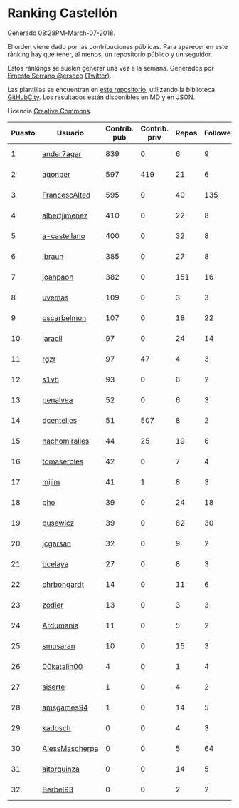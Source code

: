# Ranking Castellón

Generado 08:28PM-March-07-2018.

El orden viene dado por las contribuciones públicas. Para aparecer en este ránking hay que tener, al menos, un repositorio público y un seguidor.

Estos ránkings se suelen generar una vez a la semana. Generados por [Ernesto Serrano @erseco](https://github.com/erseco/) [(Twitter)](https://twitter.com/erseco).

Las plantillas se encuentran en [este repositorio](https://github.com/iblancasa/GH-Spanish-Ranking), utilizando la biblioteca [GitHubCity](https://github.com/iblancasa/GitHubCity). Los resultados están disponibles en MD y en JSON.

Licencia [Creative Commons](https://creativecommons.org/licenses/by/4.0/).

| Puesto   |  Usuario  | Contrib. pub | Contrib. priv |Repos| Followers | Desde |  Avatar  |
|----------|-----------|--------------|---------------|-----|-----------|-------|----------|
|1|[ander7agar](https://github.com/ander7agar)|839|0|6|9|2014-03-06|![ander7agar](https://avatars2.githubusercontent.com/u/6875232)|
|2|[agonper](https://github.com/agonper)|597|419|21|6|2015-01-27|![agonper](https://avatars3.githubusercontent.com/u/10727467)|
|3|[FrancescAlted](https://github.com/FrancescAlted)|595|0|40|135|2010-06-25|![FrancescAlted](https://avatars0.githubusercontent.com/u/314521)|
|4|[albertjimenez](https://github.com/albertjimenez)|410|0|22|8|2015-05-21|![albertjimenez](https://avatars3.githubusercontent.com/u/12547680)|
|5|[a-castellano](https://github.com/a-castellano)|400|0|32|8|2015-03-17|![a-castellano](https://avatars0.githubusercontent.com/u/11519707)|
|6|[lbraun](https://github.com/lbraun)|385|0|27|8|2010-06-02|![lbraun](https://avatars2.githubusercontent.com/u/294776)|
|7|[joanpaon](https://github.com/joanpaon)|382|0|151|16|2013-06-30|![joanpaon](https://avatars1.githubusercontent.com/u/4895527)|
|8|[uvemas](https://github.com/uvemas)|109|0|3|3|2011-10-03|![uvemas](https://avatars1.githubusercontent.com/u/1099529)|
|9|[oscarbelmon](https://github.com/oscarbelmon)|107|0|18|22|2013-04-05|![oscarbelmon](https://avatars0.githubusercontent.com/u/4066452)|
|10|[jaracil](https://github.com/jaracil)|97|0|24|14|2014-01-10|![jaracil](https://avatars0.githubusercontent.com/u/6370372)|
|11|[rgzr](https://github.com/rgzr)|97|47|4|3|2015-07-03|![rgzr](https://avatars1.githubusercontent.com/u/13169716)|
|12|[s1vh](https://github.com/s1vh)|93|0|6|2|2014-10-09|![s1vh](https://avatars1.githubusercontent.com/u/9099118)|
|13|[penalvea](https://github.com/penalvea)|52|0|6|3|2013-04-09|![penalvea](https://avatars3.githubusercontent.com/u/4102114)|
|14|[dcentelles](https://github.com/dcentelles)|51|507|8|2|2013-07-15|![dcentelles](https://avatars2.githubusercontent.com/u/5012707)|
|15|[nachomiralles](https://github.com/nachomiralles)|44|25|19|6|2013-06-26|![nachomiralles](https://avatars2.githubusercontent.com/u/4831513)|
|16|[tomaseroles](https://github.com/tomaseroles)|42|0|7|4|2015-02-16|![tomaseroles](https://avatars0.githubusercontent.com/u/11036562)|
|17|[mijim](https://github.com/mijim)|41|1|8|3|2016-02-01|![mijim](https://avatars1.githubusercontent.com/u/17006034)|
|18|[pho](https://github.com/pho)|39|0|24|18|2009-05-25|![pho](https://avatars0.githubusercontent.com/u/88469)|
|19|[pusewicz](https://github.com/pusewicz)|39|0|82|30|2008-02-26|![pusewicz](https://avatars2.githubusercontent.com/u/940)|
|20|[jcgarsan](https://github.com/jcgarsan)|32|0|9|2|2013-09-26|![jcgarsan](https://avatars3.githubusercontent.com/u/5547857)|
|21|[bcelaya](https://github.com/bcelaya)|27|0|8|3|2014-09-12|![bcelaya](https://avatars2.githubusercontent.com/u/8750450)|
|22|[chrbongardt](https://github.com/chrbongardt)|14|0|11|6|2012-11-19|![chrbongardt](https://avatars3.githubusercontent.com/u/2834466)|
|23|[zodier](https://github.com/zodier)|13|0|3|3|2010-11-13|![zodier](https://avatars0.githubusercontent.com/u/480371)|
|24|[Ardumania](https://github.com/Ardumania)|11|0|5|2|2012-02-17|![Ardumania](https://avatars0.githubusercontent.com/u/1445949)|
|25|[smusaran](https://github.com/smusaran)|10|0|15|3|2015-11-10|![smusaran](https://avatars2.githubusercontent.com/u/15787704)|
|26|[00katalin00](https://github.com/00katalin00)|4|0|1|4|2017-10-18|![00katalin00](https://avatars3.githubusercontent.com/u/32898469)|
|27|[siserte](https://github.com/siserte)|1|0|4|2|2014-02-05|![siserte](https://avatars2.githubusercontent.com/u/6595035)|
|28|[amsgames94](https://github.com/amsgames94)|1|0|14|5|2014-03-15|![amsgames94](https://avatars3.githubusercontent.com/u/6959189)|
|29|[kadosch](https://github.com/kadosch)|0|0|4|3|2011-12-31|![kadosch](https://avatars1.githubusercontent.com/u/1296520)|
|30|[AlessMascherpa](https://github.com/AlessMascherpa)|0|0|5|64|2011-04-03|![AlessMascherpa](https://avatars2.githubusercontent.com/u/706750)|
|31|[aitorquinza](https://github.com/aitorquinza)|0|0|14|5|2012-09-17|![aitorquinza](https://avatars3.githubusercontent.com/u/2361502)|
|32|[Berbel93](https://github.com/Berbel93)|0|0|2|2|2016-03-02|![Berbel93](https://avatars2.githubusercontent.com/u/17596372)|
